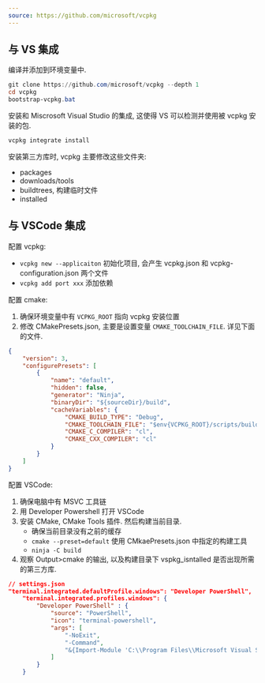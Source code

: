 ```yaml
---
source: https://github.com/microsoft/vcpkg
---
```


## 与 VS 集成

编译并添加到环境变量中.
```powershell
git clone https://github.com/microsoft/vcpkg --depth 1
cd vcpkg 
bootstrap-vcpkg.bat
```

安装和 Miscrosoft Visual Studio 的集成, 这使得 VS 可以检测并使用被 vcpkg 安装的包.
```powershell
vcpkg integrate install
```

安装第三方库时, vcpkg 主要修改这些文件夹:
- packages
- downloads/tools
- buildtrees, 构建临时文件
- installed

## 与 VSCode 集成

配置 vcpkg: 
- `vcpkg new --applicaiton` 初始化项目, 会产生 vcpkg.json 和 vcpkg-configuration.json 两个文件
- `vcpkg add port xxx` 添加依赖

配置 cmake: 
1. 确保环境变量中有 `VCPKG_ROOT` 指向 vcpkg 安装位置
2. 修改 CMakePresets.json, 主要是设置变量 `CMAKE_TOOLCHAIN_FILE`. 详见下面的文件.

```json
{
    "version": 3,
    "configurePresets": [
        {
            "name": "default",
            "hidden": false,
            "generator": "Ninja",
            "binaryDir": "${sourceDir}/build",
            "cacheVariables": {
                "CMAKE_BUILD_TYPE": "Debug",
                "CMAKE_TOOLCHAIN_FILE": "$env{VCPKG_ROOT}/scripts/buildsystems/vcpkg.cmake",
                "CMAKE_C_COMPILER": "cl",
                "CMAKE_CXX_COMPILER": "cl"
            }
        }
    ]
}
```

配置 VSCode:
1. 确保电脑中有 MSVC 工具链
2. 用 Developer Powershell 打开 VSCode 
3. 安装 CMake, CMake Tools 插件. 然后构建当前目录.
	- 确保当前目录没有之前的缓存
	- `cmake --preset=default` 使用 CMkaePresets.json 中指定的构建工具
	- `ninja -C build` 
4. 观察 Output>cmake 的输出, 以及构建目录下 vspkg_isntalled 是否出现所需的第三方库.

```json
// settings.json
"terminal.integrated.defaultProfile.windows": "Developer PowerShell",
    "terminal.integrated.profiles.windows": {
        "Developer PowerShell" : {
            "source": "PowerShell",
            "icon": "terminal-powershell",
            "args": [
                "-NoExit",
                "-Command",
                "&{Import-Module 'C:\\Program Files\\Microsoft Visual Studio\\2022\\Community\\Common7\\Tools\\Microsoft.VisualStudio.DevShell.dll'; Enter-VsDevShell b18f3dfd -SkipAutomaticLocation -DevCmdArguments '-arch=x64 -host_arch=x64'}"
            ]
        }
    }
```